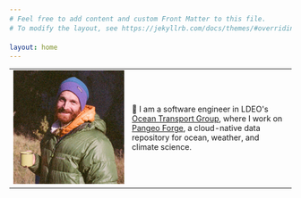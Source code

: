 ```yaml
---
# Feel free to add content and custom Front Matter to this file.
# To modify the layout, see https://jekyllrb.com/docs/themes/#overriding-theme-defaults

layout: home
---
```

<style>
table, th, td {
  border:0px solid black !important;
}
</style>

<table style="width:100%">
  <tr>
    <td>
    <img src="/assets/headshot.jpg"/>
    </td>
    <td>
    👋 I am a software engineer in LDEO's
    <a href="https://ocean-transport.github.io/people.html#charles-stern">Ocean Transport Group</a>,
    where I work on <a href="https://pangeo-forge.org">Pangeo Forge</a>,
    a cloud-native data repository for ocean, weather, and climate science.
    </td>
  </tr>
</table>


